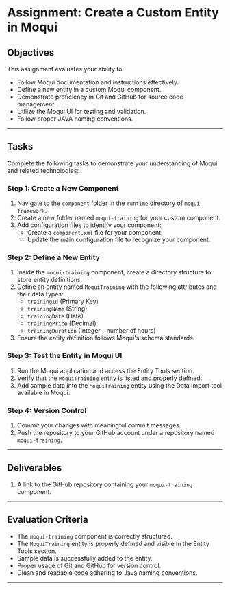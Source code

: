 # Assignment: Create a Custom Entity in Moqui

## Objectives

This assignment evaluates your ability to:

- Follow Moqui documentation and instructions effectively.
- Define a new entity in a custom Moqui component.
- Demonstrate proficiency in Git and GitHub for source code management.
- Utilize the Moqui UI for testing and validation.
- Follow proper JAVA naming conventions.

---

## Tasks

Complete the following tasks to demonstrate your understanding of Moqui and related technologies:

### **Step 1: Create a New Component**
1. Navigate to the `component` folder in the `runtime` directory of `moqui-framework`.
2. Create a new folder named `moqui-training` for your custom component.
3. Add configuration files to identify your component:
   - Create a `component.xml` file for your component.
   - Update the main configuration file to recognize your component.

### **Step 2: Define a New Entity**
1. Inside the `moqui-training` component, create a directory structure to store entity definitions.
2. Define an entity named `MoquiTraining` with the following attributes and their data types:
   - `trainingId` (Primary Key)
   - `trainingName` (String)
   - `trainingDate` (Date)
   - `trainingPrice` (Decimal)
   - `trainingDuration` (Integer - number of hours)
3. Ensure the entity definition follows Moqui's schema standards.

### **Step 3: Test the Entity in Moqui UI**
1. Run the Moqui application and access the Entity Tools section.
2. Verify that the `MoquiTraining` entity is listed and properly defined.
3. Add sample data into the `MoquiTraining` entity using the Data Import tool available in Moqui.

### **Step 4: Version Control**
1. Commit your changes with meaningful commit messages.
2. Push the repository to your GitHub account under a repository named `moqui-training`.

---

## Deliverables

1. A link to the GitHub repository containing your `moqui-training` component.

---

## Evaluation Criteria

- The `moqui-training` component is correctly structured.
- The `MoquiTraining` entity is properly defined and visible in the Entity Tools section.
- Sample data is successfully added to the entity.
- Proper usage of Git and GitHub for version control.
- Clean and readable code adhering to Java naming conventions.

---